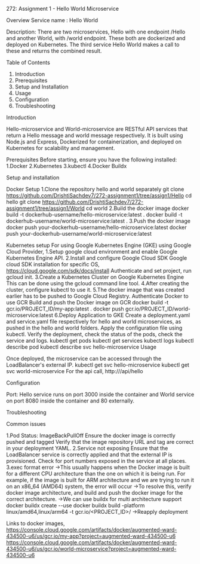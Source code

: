 272: Assignment 1 - Hello World Microservice

Overview
Service name : Hello World

Description: There are two microservices, Hello with one endpoint /Hello and another World, with /world endpoint. These both are dockerized and deployed on Kubernetes. The third service Hello World makes a call to these and returns the combined result.

Table of Contents
  1. Introduction
  2. Prerequisites
  3. Setup and Installation
  4. Usage
  5. Configuration
  6. Troubleshooting


Introduction

Hello-microservice and World-microservice are  RESTful API services that return a Hello message and world message respectively. It is built using Node.js and Express, Dockerized for containerization, and deployed on Kubernetes for scalability and management.

Prerequisites
Before starting, ensure you have the following installed:
  1.Docker
  2.Kubernetes
  3.kubectl
  4.Docker Buildx

Setup and installation

Docker Setup
  1.Clone the repository hello and world separately
      git clone https://github.com/DrishtiSachdev7/272-assignment1/tree/assign1/Hello
      cd hello
      git clone https://github.com/DrishtiSachdev7/272-assignment1/tree/assign1/World
    cd world
  2.Build the docker image
      docker build -t dockerhub-username/hello-microservice:latest .
      docker build -t dockerhub-username/world-microservice:latest .
  3.Push the docker image
      docker push your-dockerhub-username/hello-microservice:latest
      docker push your-dockerhub-username/world-microservice:latest


Kubernetes setup
  For using Google Kubernetes Engine (GKE) using Google Cloud Provider,
  1.Setup google cloud environment and enable Google Kubernetes Engine API.
  2.Install and configure Google Cloud SDK
      Google cloud SDK installation for specific OS, https://cloud.google.com/sdk/docs/install
      Authenticate and set project, run gcloud init.
  3.Create a Kubernetes Cluster on Google Kubernetes Engine
      This can be done using the gcloud command line tool.
  4.After creating the cluster, configure kubectl to use it.
  5.The docker image that was created earlier has to be pushed to Google Cloud Registry.
      Authenticate Docker to use GCR
      Build and push the Docker image on GCR
        docker build -t gcr.io/PROJECT_ID/my-app:latest .
        docker push gcr.io/PROJECT_ID/world-microservice:latest
  6.Deploy Application to GKE
      Create a deployment.yaml and service.yaml file respectively for hello and world microservices, as pushed in the hello and world folders.
      Apply the configuration file using kubectl.
      Verify the deployment, check the status of the pods, check the service and logs.
        kubectl get pods
        kubectl get services
        kubectl logs <pod-name>
        kubectl describe pod <pod-name>
        kubectl describe svc hello-microservice
Usage

Once deployed, the microservice can be accessed through the LoadBalancer's external IP. 
    kubectl get svc hello-microservice
    kubectl get svc world-microservice
For the api call, http://<EXTERNAL-IP>/api/hello

Configuration

Port: Hello service runs on port 3000 inside the container and World service on port 8080 inside the container and 80 externally.

Troubleshooting

Common issues

1.Pod Status: ImageBackPullOff 
  Ensure the docker image is correctly pushed and tagged
  Verify that the image repository URL and tag are correct in your deployment YAML.
2.Service not exposing
  Ensure that the LoadBalancer service is correctly applied and that the external IP is provisioned.
  Check for port numbers exposed in the service at all places.
3.exec format error
  ->This usually happens when the Docker image is built for a different CPU architecture than the one on which it is being run. For example, if the image is built for ARM architecture and we are trying to run it on an x86_64 (AMD64) system, the error will occur
  ->To resolve this, verify docker image architecture, and build and push the docker image for the correct architecture.
  ->We can use buildx for multi architecture support
      docker buildx create --use
      docker buildx build -platform linux/amd64,linux/arm64 -t gcr.io/<PROJECT_ID>/<service>
  ->Reapply deployment
  
Links to docker images,
https://console.cloud.google.com/artifacts/docker/augmented-ward-434500-u6/us/gcr.io/my-app?project=augmented-ward-434500-u6
https://console.cloud.google.com/artifacts/docker/augmented-ward-434500-u6/us/gcr.io/world-microservice?project=augmented-ward-434500-u6


	







